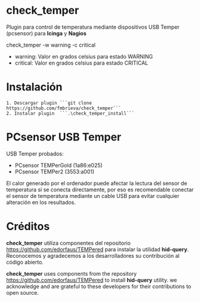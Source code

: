 # check_temper
Plugin para control de temperatura mediante dispositivos USB Temper (pcsensor) para **Icinga** y **Nagios**

check_temper -w warning -c critical

- warning: Valor en grados celsius para estado WARNING
- critical: Valor en grados celsius para estado CRITICAL

# Instalación

    1. Descargar plugin ```git clone https://github.com/fmbrieva/check_temper```
    2. Instalar plugin  ```.\check_temper_install```

# PCsensor USB Temper 
USB Temper probados:
- PCsensor TEMPerGold (1a86:e025)
- PCsensor TEMPer2 (3553:a001)

El calor generado por el ordenador puede afectar la lectura del sensor de temperatura si se conecta directamente, por eso es recomendable conectar el sensor de temperatura mediante un cable USB para evitar cualquier alteración en los resultados.

# Créditos
**check_temper** utiliza componentes del repositorio https://github.com/edorfaus/TEMPered para instalar la utilidad **hid-query**. Reconocemos y agradecemos a los desarrolladores su contribución al código abierto.

**check_temper** uses components from the repository https://github.com/edorfaus/TEMPered to install **hid-query** utility. we acknowledge and are grateful to these developers for their contributions to open source.

